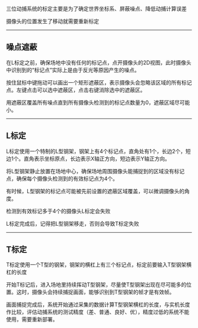 三位动捕系统的标定主要是为了确定世界坐标系、屏蔽噪点、降低动捕计算误差

摄像头的位置发生了移动就需要重新标定

---
## 噪点遮蔽

在L标定之前，确保场地中没有任何的标记点，点开摄像头的2D视图，此时摄像头中识别到的“标记点”实际上是由于反光等原因产生的噪点。

按住鼠标中键拖动可以画出一个矩形遮蔽区，表示摄像头会忽略该区域的所有标记点。左键点击可以选中遮蔽区，点击右键消除选中的遮蔽区。

用遮蔽区覆盖所有噪点直到所有摄像头检测到的标记点数量为0，遮蔽区域尽可能小。

---
## L标定

L标定使用一个特制的L型钢架，钢架上有4个标记点，直角处有1个，长边2个，短边1个。直角表示坐标原点，长边表示X轴正方向，短边表示Y轴正方向。

将L型钢架静止放置在场地中心，确保场地周围摄像头能捕捉到的区域没有标记点，确保每个摄像头检测到的有效标记点为4个。

有时候，L型钢架的标记点可能被先前设置的遮蔽区域覆盖，可以微调摄像头的角度。

检测到有效标记多于4个的摄像头L标定会失败

L标定完成后，记得把L型钢架移走，否则会导致T标定失败

---
## T标定

T标定使用一个T型的钢架，钢架的横杠上有三个标记点，标定前要输入T型钢架横杠的长度

开始T标记后，进入场地里持续挥动T型钢架，尽量使T型钢架出现在尽可能多的位置。这时，摄像头会持续捕捉画面，能够识别到T型钢架的帧才是有效帧。

画面捕捉完成后，系统开始通过采集的数据计算T型钢架横杠的长度，与实机长度作比较，评估动捕系统的测试精度（差、普通、良好、优），精度过低的系统不能使用，需要重新部署。